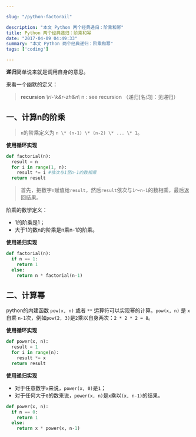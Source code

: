 ```yaml
---

slug: "/python-factorail"

description: "本文 Python 两个经典递归：阶乘和幂"
title: Python 两个经典递归：阶乘和幂
date: "2017-04-09 04:49:33"
summary: "本文 Python 两个经典递归：阶乘和幂"
tags: ['coding']

---
```


**递归**简单说来就是调用自身的意思。

来看一个幽默的定义：

> **recursion** *\ri-'k&r-zh&n\\* n : see recursion
（递归[名词]：见递归）

## 一、计算n的阶乘

> `n`的阶乘定义为 `n \* (n-1) \* (n-2) \* ... \* 1`。

**使用循环实现**

```python
def factorial(n):
  result = n
  for i in range(1, n):
    result *= i #依次与1至n-1的数相乘
  return result
```

> 首先，把数字`n`赋值给`result`，然后`result`依次与`1`～`n-1`的数相乘，最后返回结果。

阶乘的数学定义：
- 1的阶乘是1；
- 大于1的数n的阶乘是n乘n-1的阶乘。

**使用递归实现**

```python
def factorial(n):
  if n == 1:
    return 1
  else:
    return n * factorial(n-1)
```
## 二、计算幂

python的内建函数 `pow(x, n)` 或者 `**` 运算符可以实现幂的计算。`pow(x, n)` 是 `x` 自乘 `n-1`次，例如`pow(2, 3)`是`2`乘以自身两次：`2 * 2 * 2 = 8`。

**使用循环实现**

```python
def power(x, n):
  result = 1
  for i in range(n):
    result *= x
  return result
```

**使用递归实现**

- 对于任意数字`x`来说，`power(x, 0)`是`1`；
- 对于任何大于`0`的数来说，`power(x, n)`是`x`乘以`(x, n-1)`的结果。

```python
def power(x, n):
  if n == 0:
    return 1
  else:
    return x * power(x, n-1)
```